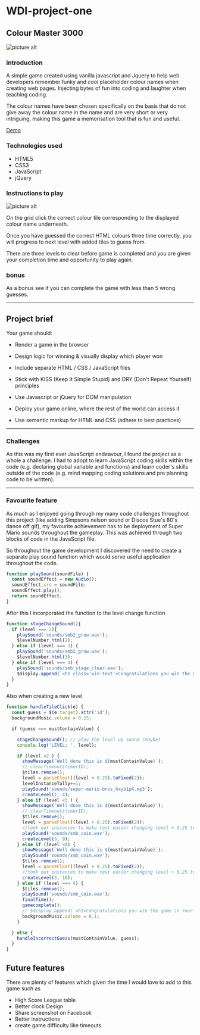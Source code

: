 # WDI-project-one
## Colour Master 3000
![picture alt](https://i.imgur.com/ARNmli8.png "Title is optional")
### introduction
A simple game created using vanilla javascript and Jquery to help web developers remember funky and *cool* placeholder colour names when creating web pages. Injecting bytes of fun into coding and laughter when teaching coding.

The colour names have been chosen specifically on the basis that do not give away the colour name in the name and are very short or very intriguing, making this game a memorisation tool that is fun and useful.

[Demo](https://nasiratt92.github.io/WDI-project-one/)

### Technologies used
* HTML5
* CSS3
* JavaScript
* jQuery

### Instructions to play

![picture alt](https://i.imgur.com/mS9zxlE.png "Level 1")

On the grid click the correct colour tile corresponding to the displayed colour name underneath.

Once you have guessed the correct HTML colours three time correctly, you will progress to next level with added tiles to guess from.

There are three levels to clear before game is completed and you are given your completion time and opportunity to play again.
### bonus
As a bonus see if you can complete the game with less than 5 wrong guesses.
___
## Project brief

Your game should:

* Render a game in the browser

* Design logic for winning & visually display which player won

* Include separate HTML / CSS / JavaScript files

* Stick with KISS (Keep It Simple Stupid) and DRY (Don't Repeat Yourself) principles

* Use Javascript or jQuery for DOM manipulation

* Deploy your game online, where the rest of the world can access it

* Use semantic markup for HTML and CSS (adhere to best practices)

***
### Challenges
As this was my first ever JavaScript endeavour, I found the project as a whole a challenge. I had to adopt to learn JavaScript coding skills within the code (e.g. declaring global variable and functions) and learn coder's skills outside of the code (e.g. mind mapping coding solutions and pre planning code to be written).


***
### Favourite feature

As much as I enjoyed going through my many code challenges throughout this project (like adding Simpsons nelson sound or Discos Stue's 80's dance off gif), my favourite achievement has to be deployment of Super Mario sounds throughout the gameplay. This was achieved through two blocks of code in the JavaScript file.


So throughout the game development I discovered the need to create a separate play sound function which would serve useful application throughout the code.
```js
function playSound(soundFile) {
  const soundEffect = new Audio();
  soundEffect.src = soundFile;
  soundEffect.play();
  return soundEffect;
}
```

After this I incorporated the function to the level change function

```js
function stageChangeSound(){
  if (level === 2){
    playSound('sounds/smb2_grow.wav');
    $levelNumber.html(2);
  } else if (level === 3) {
    playSound('sounds/smb2_grow.wav');
    $levelNumber.html(3);
  } else if (level === 4) {
    playSound('sounds/smb_stage_clear.wav');
    $display.append(`<h1 class='win-text'>Congratulations you win the game \n your time is ${startTime} seconds</h1>`);
  }
}
```
Also when creating a new level

```js
function handleTileClick(e) {
  const guess = $(e.target).attr('id');
  backgroundMusic.volume = 0.15;

  if (guess === mustContainValue) {

    stageChangeSound(); // play the level up sound (maybe)
    console.log('LEVEL: ', level);

    if (level <2 ) {
      showMessage(`Well done this is ${mustContainValue}`);
      // clearTimeout(timerID);
      $tiles.remove();
      level = parseFloat((level + 0.25).toFixed(2));
      levelInstanceTally+=1;
      playSound('sounds/super-mario-bros_hxyb1pX.mp3');
      createLevel(1, 4);
    } else if (level <3 ) {
      showMessage(`Well done this is ${mustContainValue}`);
      // clearTimeout(timerID);
      $tiles.remove();
      level = parseFloat((level + 0.25).toFixed(2));
      //took out instances to make test easier changing level + 0.25 to 0.5
      playSound('sounds/smb_coin.wav');
      createLevel(3, 9);
    } else if (level <4) {
      showMessage(`Well done this is ${mustContainValue}`);
      playSound('sounds/smb_coin.wav');
      $tiles.remove();
      level = parseFloat((level + 0.25).toFixed(2));
      //took out instances to make test easier changing level + 0.25 to 0.5
      createLevel(3, 16);
    } else if (level === 4) {
      $tiles.remove();
      playSound('sounds/smb_coin.wav');
      finalTime();
      gamecomplete();
      // $display.append(`<h1>Congratulations you win the game \n Your time is ${startTime} seconds</h1>`);
      backgroundMusic.volume = 0.1;
    }

  } else {
    handleIncorrectGuess(mustContainValue, guess);
  }
}
```


## Future features
There are plenty of features which given the time I would love to add to this game such as
* High Score League table
* Better clock Design
* Share screenshot on Facebook
* Better instructions
* create game difficulty like timeouts.
